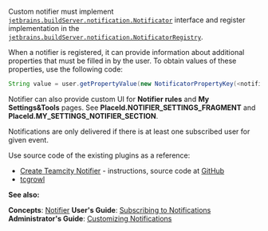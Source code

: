 [//]: # (title: Custom Notifier)
[//]: # (auxiliary-id: Custom+Notifier.html)

Custom notifier must implement [`jetbrains.buildServer.notification.Notificator`](http://javadoc.jetbrains.net/teamcity/openapi/current/jetbrains/buildServer/notification/Notificator.html) interface and register implementation in the [`jetbrains.buildServer.notification.NotificatorRegistry`](http://javadoc.jetbrains.net/teamcity/openapi/current/jetbrains/buildServer/notification/NotificatorRegistry.html).

When a notifier is registered, it can provide information about additional properties that must be filled in by the user. To obtain values of these properties, use the following code:


```java
String value = user.getPropertyValue(new NotificatorPropertyKey(<notifier type>, <property name>));

```



Notifier can also provide custom UI for __Notifier rules__ and __My Settings&amp;Tools__ pages. See __PlaceId.NOTIFIER\_SETTINGS\_FRAGMENT__ and __PlaceId.MY\_SETTINGS\_NOTIFIER\_SECTION__.

Notifications are only delivered if there is at least one subscribed user for given event.

<tip>

Use source code of the existing plugins as a reference:
* [Create Teamcity Notifier](http://code.google.com/p/buildbunny/wiki/CreateTeamcityNotifier) \- instructions, source code at [GitHub](https://github.com/mendhak/buildbunny)
* [tcgrowl](https://github.com/ndrake/tcgrowl)
</tip>

  __See also:__

__Concepts__: [Notifier](https://www.jetbrains.com/help/teamcity/?notifier)  __User's Guide__: [Subscribing to Notifications](https://www.jetbrains.com/help/teamcity/?subscribing-to-notifications.md) __Administrator's Guide__: [Customizing Notifications](https://www.jetbrains.com/help/teamcity/?customizing-notifications)
